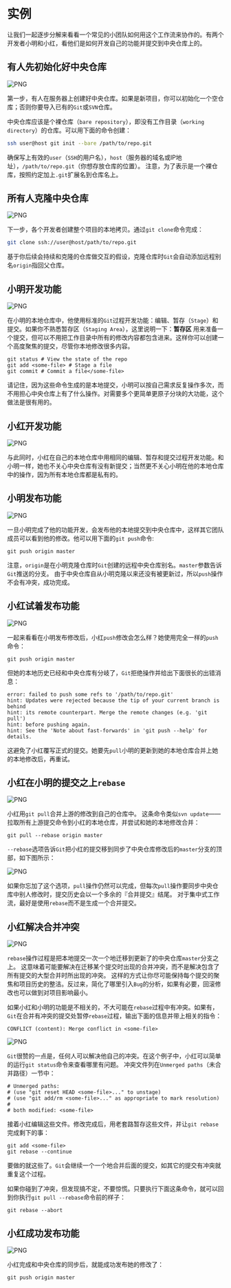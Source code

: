 # 实例

让我们一起逐步分解来看看一个常见的小团队如何用这个工作流来协作的。有两个开发者小明和小红，看他们是如何开发自己的功能并提交到中央仓库上的。

## 有人先初始化好中央仓库

![PNG](static/04.svg)

第一步，有人在服务器上创建好中央仓库。如果是新项目，你可以初始化一个空仓库；否则你要导入已有的`Git`或`SVN`仓库。

中央仓库应该是个裸仓库（`bare repository`），即没有工作目录（`working directory`）的仓库。可以用下面的命令创建：

```bash
ssh user@host git init --bare /path/to/repo.git
```

确保写上有效的`user`（`SSH`的用户名），`host`（服务器的域名或IP地址），`/path/to/repo.git`（你想存放仓库的位置）。
注意，为了表示是一个裸仓库，按照约定加上`.git`扩展名到仓库名上。

## 所有人克隆中央仓库

![PNG](static/05.svg)

下一步，各个开发者创建整个项目的本地拷贝。通过`git clone`命令完成：

```bash
git clone ssh://user@host/path/to/repo.git
```

基于你后续会持续和克隆的仓库做交互的假设，克隆仓库时`Git`会自动添加远程别名`origin`指回父仓库。

## 小明开发功能

![PNG](static/06.svg)

在小明的本地仓库中，他使用标准的`Git`过程开发功能：编辑、暂存（`Stage`）和提交。如果你不熟悉暂存区（`Staging Area`），这里说明一下：**暂存区** 用来准备一个提交，但可以不用把工作目录中所有的修改内容都包含进来。这样你可以创建一个高度聚焦的提交，尽管你本地修改很多内容。

```shell
git status # View the state of the repo
git add <some-file> # Stage a file
git commit # Commit a file</some-file>
```

请记住，因为这些命令生成的是本地提交，小明可以按自己需求反复操作多次，而不用担心中央仓库上有了什么操作。对需要多个更简单更原子分块的大功能，这个做法是很有用的。

## 小红开发功能

![PNG](static/07.svg)

与此同时，小红在自己的本地仓库中用相同的编辑、暂存和提交过程开发功能。和小明一样，她也不关心中央仓库有没有新提交；当然更不关心小明在他的本地仓库中的操作，因为所有本地仓库都是私有的。

## 小明发布功能

![PNG](static/08.svg)

一旦小明完成了他的功能开发，会发布他的本地提交到中央仓库中，这样其它团队成员可以看到他的修改。他可以用下面的`git push`命令:

```shell
git push origin master
```

注意，`origin`是在小明克隆仓库时`Git`创建的远程中央仓库别名。`master`参数告诉`Git`推送的分支。
由于中央仓库自从小明克隆以来还没有被更新过，所以`push`操作不会有冲突，成功完成。

## 小红试着发布功能

![PNG](static/09.svg)

一起来看看在小明发布修改后，小红`push`修改会怎么样？她使用完全一样的`push`命令：

```shell
git push origin master
```

但她的本地历史已经和中央仓库有分岐了，`Git`拒绝操作并给出下面很长的出错消息：

```shell
error: failed to push some refs to '/path/to/repo.git'
hint: Updates were rejected because the tip of your current branch is behind
hint: its remote counterpart. Merge the remote changes (e.g. 'git pull')
hint: before pushing again.
hint: See the 'Note about fast-forwards' in 'git push --help' for details.
```

这避免了小红覆写正式的提交。她要先`pull`小明的更新到她的本地仓库合并上她的本地修改后，再重试。

## 小红在小明的提交之上`rebase`

![PNG](static/10.svg)

小红用`git pull`合并上游的修改到自己的仓库中。
这条命令类似`svn update`——拉取所有上游提交命令到小红的本地仓库，并尝试和她的本地修改合并：

```shell
git pull --rebase origin master
```

`--rebase`选项告诉`Git`把小红的提交移到同步了中央仓库修改后的`master`分支的顶部，如下图所示：

![PNG](static/11.svg)

如果你忘加了这个选项，`pull`操作仍然可以完成，但每次`pull`操作要同步中央仓库中别人修改时，提交历史会以一个多余的『合并提交』结尾。
对于集中式工作流，最好是使用`rebase`而不是生成一个合并提交。

## 小红解决合并冲突

![PNG](static/12.svg)

`rebase`操作过程是把本地提交一次一个地迁移到更新了的中央仓库`master`分支之上。
这意味着可能要解决在迁移某个提交时出现的合并冲突，而不是解决包含了所有提交的大型合并时所出现的冲突。
这样的方式让你尽可能保持每个提交的聚焦和项目历史的整洁。反过来，简化了哪里引入`Bug`的分析，如果有必要，回滚修改也可以做到对项目影响最小。

如果小红和小明的功能是不相关的，不大可能在`rebase`过程中有冲突。如果有，`Git`在合并有冲突的提交处暂停`rebase`过程，输出下面的信息并带上相关的指令：

```shell
CONFLICT (content): Merge conflict in <some-file>
```

![PNG](static/13.svg)

`Git`很赞的一点是，任何人可以解决他自己的冲突。在这个例子中，小红可以简单的运行`git status`命令来查看哪里有问题。
冲突文件列在`Unmerged paths`（未合并路径）一节中：

```shell
# Unmerged paths:
# (use "git reset HEAD <some-file>..." to unstage)
# (use "git add/rm <some-file>..." as appropriate to mark resolution)
#
# both modified: <some-file>
```

接着小红编辑这些文件。修改完成后，用老套路暂存这些文件，并让`git rebase`完成剩下的事：

```shell
git add <some-file>
git rebase --continue
```

要做的就这些了。`Git`会继续一个一个地合并后面的提交，如其它的提交有冲突就重复这个过程。

如果你碰到了冲突，但发现搞不定，不要惊慌。只要执行下面这条命令，就可以回到你执行`git pull --rebase`命令前的样子：

```shell
git rebase --abort
```

## 小红成功发布功能

![PNG](static/14.svg)

小红完成和中央仓库的同步后，就能成功发布她的修改了：

```shell
git push origin master
```
